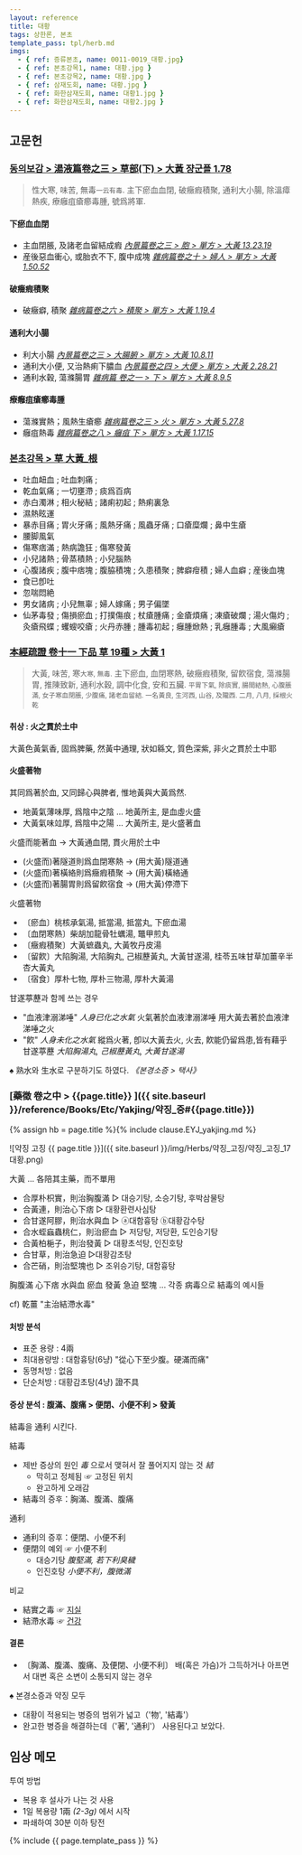 ```yaml
---
layout: reference
title: 대황
tags: 상한론, 본초
template_pass: tpl/herb.md
imgs:
  - { ref: 증류본초, name: 0011-0019_대황.jpg}
  - { ref: 본초강목1, name: 대황.jpg }
  - { ref: 본초강목2, name: 대황.jpg }
  - { ref: 삼재도회, name: 대황.jpg }
  - { ref: 화한삼재도회, name: 대황1.jpg }
  - { ref: 화한삼재도회, name: 대황2.jpg }
---
```



## 고문헌

### [동의보감 > 湯液篇卷之三 > 草部(下) >  大黃 쟝군플 1.78](https://mediclassics.kr/books/8/volume/22/#content_408)

> 性大寒, 味苦, 無毒<small>一云有毒</small>. 主下瘀血血閉, 破癥瘕積聚, 通利大小腸, 除溫瘴熱疾, 療癰疽瘡癤毒腫, 號爲將軍.

#### 下瘀血血閉

* 主血閉脹, 及諸老血留結成瘕 _[內景篇卷之三 > 胞 > 單方 >  大黃 13.23.19](https://mediclassics.kr/books/8/volume/3/#content_1438)_
* 産後惡血衝心, 或胎衣不下, 腹中成塊 _[雜病篇卷之十 > 婦人 > 單方 >  大黃 1.50.52](https://mediclassics.kr/books/8/volume/18/#content_1185)_

#### 破癥瘕積聚

* 破癥癖, 積聚 _[雜病篇卷之六 > 積聚 > 單方 >  大黃 1.19.4](https://mediclassics.kr/books/8/volume/14/#content_383)_

#### 通利大小腸

* 利大小腸 _[內景篇卷之三 > 大腸腑 > 單方 >  大黃 10.8.11]()_
* 通利大小便, 又治熱痢下膿血 _[內景篇卷之四 > 大便 > 單方 >  大黃 2.28.21](https://mediclassics.kr/books/8/volume/4/#content_1367)_
* 通利水穀, 蕩滌腸胃 _[雜病篇 卷之一 > 下 > 單方 >  大黃 8.9.5](https://mediclassics.kr/books/8/volume/9/#content_1084)_

#### 療癰疽瘡癤毒腫

* 蕩滌實熱；風熱生瘡癤 _[雜病篇卷之三 > 火 > 單方 >  大黃 5.27.8](https://mediclassics.kr/books/8/volume/11/#content_1458)_
* 癰疽熱毒 _[雜病篇卷之八 > 癰疽 下 > 單方 >  大黃 1.17.15](https://mediclassics.kr/books/8/volume/16/#content_393)_




### [본초강목 > 草	大黃_根](https://mediclassics.kr/books/8/volume/3/#content_928)


* 吐血衄血 ; 吐血刺痛 ;
* 乾血氣痛 ; 一切壅滯 ; 痰爲百病
* 赤白濁淋 ; 相火秘結 ; 諸痢初起 ; 熱痢裏急
* 濕熱眩運
* 暴赤目痛 ; 胃火牙痛 ; 風熱牙痛 ; 風蟲牙痛 ; 口瘡糜爛 ; 鼻中生瘡
* 腰脚風氣
* 傷寒痞滿 ; 熱病譫狂 ; 傷寒發黃
* 小兒諸熱 ; 骨蒸積熱 ; 小兒腦熱
* 心腹諸疾 ; 腹中痞塊 ; 腹脇積塊 ; 久患積聚 ; 脾癖疳積 ; 婦人血癖 ; 産後血塊
* 食已卽吐
* 忽喘悶絶
* 男女諸病 ; 小兒無辜 ; 婦人嫁痛 ; 男子偏墜
* 仙茅毒發 ; 傷損瘀血 ; 打撲傷痕 ; 杖瘡腫痛 ; 金瘡煩痛 ; 凍瘡破爛 ; 湯火傷灼 ; 灸瘡飛蝶 ; 蠼螋咬瘡 ; 火丹赤腫 ; 腫毒初起 ; 癰腫焮熱 ; 乳癰腫毒 ; 大風癩瘡



### [本經疏證 卷十一 下品 草 19種 > 大黃 1](https://mediclassics.kr/books/154/volume/11/#content_3)

> 大黃, 味苦, 寒<small>大寒, 無毒.</small> 主下瘀血, 血閉寒熱, 破癥瘕積聚, 留飮宿食, 蕩滌腸胃, 推陳致新, 通利水穀, 調中化食, 安和五臟. <small>平胃下氣, 除痰實, 腸間結熱, 心腹脹滿, 女子寒血閉脹, 少腹痛, 諸老血留結. 一名黃良, 生河西, 山谷, 及隴西. 二月, 八月, 採根火乾</small>

#### 취상 : 火之貫於土中

大黃色黃氣香, 固爲脾藥, 然黃中通理, 狀如緜文, 質色深紫, 非火之貫於土中耶

#### 火盛著物

其同爲著於血, 又同歸心與脾者, 惟地黃與大黃爲然.

* 地黃氣薄味厚, 爲陰中之陰 ... 地黃所主, 是血虛火盛
* 大黃氣味竝厚, 爲陰中之陽 ... 大黃所主, 是火盛著血

火盛而能著血 → 大黃通血閉, 貫火用於土中

* (火盛而)著隧道則爲血閉寒熱 → (用大黃)隧道通
* (火盛而)著橫絡則爲癥瘕積聚 → (用大黃)橫絡通
* (火盛而)著腸胃則爲留飮宿食 → (用大黃)停滯下

火盛著物

* 〔瘀血〕桃核承氣湯, 抵當湯, 抵當丸, 下瘀血湯
* 〔血閉寒熱〕柴胡加龍骨牡蠣湯, 鼈甲煎丸
* 〔癥瘕積聚〕大黃蟅蟲丸, 大黃牧丹皮湯
* 〔留飮〕大陷胸湯, 大陷胸丸, 己椒藶黃丸, 大黃甘遂湯, 桂苓五味甘草加薑辛半杏大黃丸
* 〔宿食〕厚朴七物, 厚朴三物湯, 厚朴大黃湯

甘遂葶藶과 함께 쓰는 경우

* "血液津溺涕唾" _人身已化之水氣_ 火氣著於血液津溺涕唾 用大黃去著於血液津涕唾之火
* "飮" _人身未化之水氣_  縱爲火著, 卽以大黃去火, 火去, 飮能仍留爲患,皆有藉乎甘遂葶藶 _大陷胸湯丸, 己椒藶黃丸, 大黃甘遂湯_

♠ 熟水와 生水로 구분하기도 하였다. _《본경소증 > 택사》_




### [藥徵 卷之中 > {{page.title}} ]({{ site.baseurl }}/reference/Books/Etc/Yakjing/약징_중#{{page.title}})

{% assign hb = page.title %}{% include clause.EYJ_yakjing.md %}

![약징 고징 {{ page.title }}]({{ site.baseurl }}/img/Herbs/약징_고징/약징_고징_17대황.png)

大黃 ... 各陪其主藥，而不單用
* 合厚朴枳實，則治胸腹滿 ▷ <hide>대승기탕, 소승기탕, 후박삼물탕</hide>
* 合黃連，則治心下痞 ▷ <hide>대황환련사심탕</hide>
* 合甘遂阿膠，則治水與血 ▷ <hide>ⓐ대함흉탕 ⓑ대황감수탕</hide>
* 合水蛭蝱蟲桃仁，則治瘀血 ▷ <hide>저당탕, 저당환, 도인승기탕</hide>
* 合黃柏梔子，則治發黃 ▷ <hide>대황초석탕, 인진호탕</hide>
* 合甘草，則治急迫 ▷<hide>대황감초탕</hide>
* 合芒硝，則治堅塊也 ▷ <hide>조위승기탕, 대함흉탕</hide>

胸腹滿 心下痞 水與血 瘀血 發黃 急迫 堅塊 ... 각종 病毒으로 結毒의 예시들

cf) 乾薑 "主治結滯水毒"

#### 처방 분석

* 표준 용량 : 4兩
* 최대용량방 : 대함흉탕(6냥) "從心下至少腹。硬滿而痛"
* 동명처방 : 없음
* 단순처방 : 대황감초탕(4냥) 證不具


#### 증상 분석 : 腹滿、腹痛 > 便閉、小便不利 > 發黃

結毒을 通利 시킨다.

結毒
* 제반 증상의 원인 _毒_ 으로서 맺혀서 잘 풀어지지 않는 것 _結_
  - 막히고 정체됨 ☞ 고정된 위치
  - 완고하게 오래감
* 結毒의 증후：胸滿、腹滿、腹痛

通利
* 通利의 증후：便閉、小便不利
* 便閉의 예외 ☞  小便不利
  - 대승기탕 _腹堅滿, 若下利臭穢_
  - 인진호탕 _小便不利，腹微滿_

비교
* 結實之毒 ☞ [지실]( {{site.herburl}}/지실 )
* 結滯水毒 ☞ [건강]( {{site.herburl}}/건강 )

#### 결론

* 〔胸滿、腹滿、腹痛、及便閉、小便不利〕 배(혹은 가슴)가 그득하거나 아프면서 대변 혹은 소변이 소통되지 않는 경우

♠ 본경소증과 약징 모두
* 대황이 적용되는 병증의 범위가 넓고（'物', '結毒'）
* 완고한 병증을 해결하는데（'著', '通利'） 사용된다고 보았다.


## 임상 메모

투여 방법
* 복용 후 설사가 나는 것 사용
* 1일 복용량 1兩 _(2-3g)_ 에서 시작
* 파쇄하여 30분 이하 탕전





{% include {{ page.template_pass }} %}
